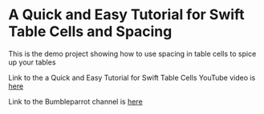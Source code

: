 # A Quick and Easy Tutorial for Swift Table Cells and Spacing
This is the demo project showing how to use spacing in table cells to spice up your tables

Link to the a Quick and Easy Tutorial for Swift Table Cells YouTube video is [here](https://youtu.be/N4_H7k7vm2o "Quick and Easy Tutorial for Swift Table Cells")

Link to the Bumbleparrot channel is [here](https://www.youtube.com/channel/UCoIBpoU4p5XdptaoeD6RUIg "Bumbleparrot YouTube Channel")
